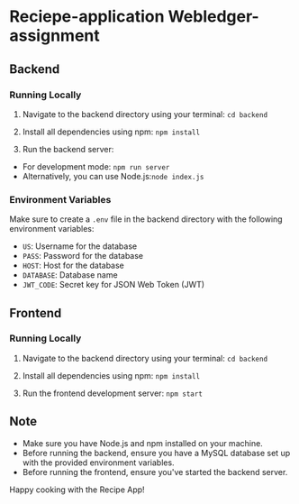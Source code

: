 # Reciepe-application Webledger-assignment

## Backend

### Running Locally

1. Navigate to the backend directory using your terminal: ```cd backend```

2. Install all dependencies using npm: ```npm install```

3. Run the backend server:
- For development mode: ```npm run server```
- Alternatively, you can use Node.js:```node index.js```

### Environment Variables

Make sure to create a `.env` file in the backend directory with the following environment variables:

- `US`: Username for the database
- `PASS`: Password for the database
- `HOST`: Host for the database
- `DATABASE`: Database name
- `JWT_CODE`: Secret key for JSON Web Token (JWT)

## Frontend

### Running Locally

1. Navigate to the backend directory using your terminal: ```cd backend```

2. Install all dependencies using npm: ```npm install```

3. Run the frontend development server: ```npm start```


## Note

- Make sure you have Node.js and npm installed on your machine.
- Before running the backend, ensure you have a MySQL database set up with the provided environment variables.
- Before running the frontend, ensure you've started the backend server.

Happy cooking with the Recipe App!
